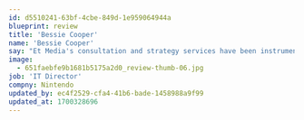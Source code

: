 ```yaml
---
id: d5510241-63bf-4cbe-849d-1e959064944a
blueprint: review
title: 'Bessie Cooper'
name: 'Bessie Cooper'
say: "Et Media's consultation and strategy services have been instrumental in shaping our business's direction. Their insightful recommendations and strategic planning have resulted in significant growth and improved operational efficiency."
image:
  - 651faebfe9b1681b5175a2d0_review-thumb-06.jpg
job: 'IT Director'
compny: Nintendo
updated_by: ec4f2529-cfa4-41b6-bade-1458988a9f99
updated_at: 1700328696
---
```

